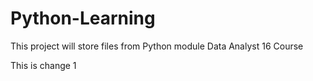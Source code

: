 # Python-Learning
This project will store files from Python module Data Analyst 16 Course

This is change 1
